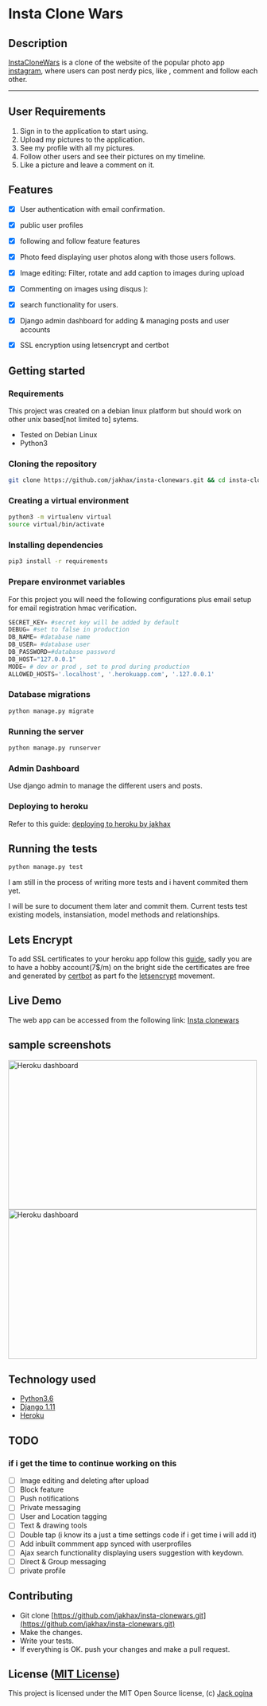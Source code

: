 Insta Clone Wars
===================
## Description
[InstaCloneWars](https://github.com/jakhax/insta-clonewars.git) is a clone of the website of the popular photo app [instagram](https://instagram.com), where users can post nerdy pics, like , comment and follow each other.

------------------------------------------------------------------------

## User Requirements

1. Sign in to the application to start using.
2. Upload my pictures to the application.
3. See my profile with all my pictures.
4. Follow other users and see their pictures on my timeline.
5. Like a picture and leave a comment on it.

## Features

+ [x] User authentication with email confirmation.
+ [x] public user profiles
+ [x] following and follow feature features
+ [x] Photo feed displaying user photos along with those users follows.
+ [x] Image editing: Filter, rotate and add caption to images during upload
+ [x] Commenting on images using disqus ):
+ [x] search functionality for users.
+ [x] Django admin dashboard for adding & managing posts and user accounts
+ [x] SSL encryption using letsencrypt and certbot


## Getting started

### Requirements
This project was created on a debian linux platform but should work on other unix based[not limited to] sytems.
* Tested on Debian Linux
* Python3

### Cloning the repository
```bash
git clone https://github.com/jakhax/insta-clonewars.git && cd insta-clonewars
```

### Creating a virtual environment

```bash
python3 -m virtualenv virtual
source virtual/bin/activate
```
### Installing dependencies
```bash
pip3 install -r requirements
```

### Prepare environmet variables
For this project you will need the following configurations plus email setup for email registration hmac verification.
```python
SECRET_KEY= #secret key will be added by default
DEBUG= #set to false in production
DB_NAME= #database name
DB_USER= #database user
DB_PASSWORD=#database password
DB_HOST="127.0.0.1"
MODE= # dev or prod , set to prod during production
ALLOWED_HOSTS='.localhost', '.herokuapp.com', '.127.0.0.1'
```

### Database migrations

```bash
python manage.py migrate
```

### Running the server 
```bash
python manage.py runserver
```

### Admin Dashboard
Use django admin to manage the different users and posts.

### Deploying to heroku
Refer to this guide: [deploying to heroku by jakhax](https://github.com/jakhax/deploying-django-to-heroku-manual.git)

## Running the tests
```bash
python manage.py test
```
I am still in the process of writing more tests and i havent commited them yet.

I will be sure to document them later and commit them.
Current tests test existing models, instansiation, model methods and relationships.

## Lets Encrypt
To add SSL certificates to your heroku app follow this [guide](https://medium.com/@joshua.massover/lets-encrypt-ssl-using-django-on-heroku-c35edaaaeaac), sadly you are to have a hobby account(7$/m)
 on the bright side the certificates are free and generated by [certbot](https://certbot.eff.org/) as part fo the [letsencrypt](https://letsencrypt.org/) movement.

## Live Demo

The web app can be accessed from the following link: 
[Insta clonewars](https://instaclonewars.herokuapp.com/)

## sample screenshots
<img src="https://imgur.com/oncb3DN.png" alt="Heroku dashboard" width="500" height="300">


<img src="https://imgur.com/0EAhWDG.png" alt="Heroku dashboard" width="500" height="300">



## Technology used

* [Python3.6](https://www.python.org/)
* [Django 1.11](https://www.djangoproject.com/)
* [Heroku](https://heroku.com)

## TODO 
### if i get the time to continue working on this
+ [ ] Image editing and deleting after upload
+ [ ] Block feature
+ [ ] Push notifications
+ [ ] Private messaging
+ [ ] User and Location tagging
+ [ ] Text & drawing tools
+ [ ] Double tap (i know its a just a time settings code if i get time i will add it)
+ [ ] Add inbuilt commment app synced with userprofiles
+ [ ] Ajax search functionality displaying users suggestion with keydown.
+ [ ] Direct & Group messaging
+ [ ] private profile

## Contributing

- Git clone [https://github.com/jakhax/insta-clonewars.git](https://github.com/jakhax/insta-clonewars.git) 
- Make the changes.
- Write your tests.
- If everything is OK. push your changes and make a pull request.

## License ([MIT License](http://choosealicense.com/licenses/mit/))
This project is licensed under the MIT Open Source license, (c) [Jack ogina](https://github.com/jakhax)
